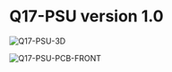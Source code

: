 # Q17-PSU version 1.0<br>

![Q17-PSU-3D](https://github.com/stefaweb/Q17-Amplifier/assets/12907102/0bd0c0e7-735e-4ba0-90b5-24adc5a8b7f7)

![Q17-PSU-PCB-FRONT](https://github.com/stefaweb/Q17-Amplifier/assets/12907102/f950b475-014b-44d0-b789-ea156b50bc12)

